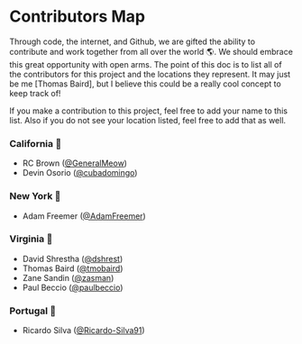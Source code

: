 # Contributors Map

Through code, the internet, and Github, we are gifted the ability to contribute and work together from all over the world :earth_americas:. We should embrace this great opportunity with open arms. The point of this doc is to list all of the contributors for this project and the locations they represent. It may just be me [Thomas Baird], but I believe this could be a really cool concept to keep track of!

If you make a contribution to this project, feel free to add your name to this list. Also if you do not see your location listed, feel free to add that as well.

### California :bridge_at_night:

- RC Brown ([@GeneralMeow](https://github.com/GeneralMeow))
- Devin Osorio ([@cubadomingo](https://github.com/cubadomingo))

### New York :statue_of_liberty:

- Adam Freemer ([@AdamFreemer](https://github.com/AdamFreemer))

### Virginia :icecream:

- David Shrestha ([@dshrest](https://github.com/dshrest))
- Thomas Baird ([@tmobaird](https://github.com/tmobaird))
- Zane Sandin ([@zasman](https://github.com/zasman))
- Paul Beccio ([@paulbeccio](https://github.com/paulbeccio))

### Portugal :doughnut:

- Ricardo Silva ([@Ricardo-Silva91](https://github.com/Ricardo-Silva91))
